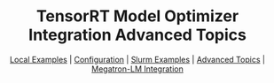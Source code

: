 <div align="center">

# TensorRT Model Optimizer Integration Advanced Topics

[Local Examples](#getting-started-in-a-local-environment) |
[Configuration](#learn-more-about-configuration) |
[Slurm Examples](ADVANCED.md#slurm-examples) |
[Advanced Topics](ADVANCED.md) |
[Megatron-LM Integration](https://github.com/NVIDIA/Megatron-LM/tree/main/examples/post_training/modelopt)

</div>


